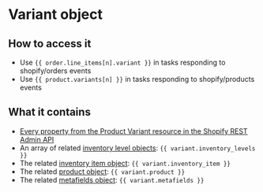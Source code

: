 # Variant object

## How to access it

* Use `{{ order.line_items[n].variant }}` in tasks responding to shopify/orders events
* Use `{{ product.variants[n] }}` in tasks responding to shopify/products events

## What it contains

* [Every property from the Product Variant resource in the Shopify REST Admin API](https://shopify.dev/docs/admin-api/rest/reference/products/product-variant#properties)
* An array of related [inventory level objects](inventory-level.md): `{{ variant.inventory_levels }}`
* The related [inventory item object](inventory-item.md): `{{ variant.inventory_item }}` 
* The related [product object](product.md): `{{ variant.product }}` 
* The related [metafields object](metafields/metafields.md): `{{ variant.metafields }}` 

